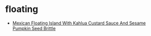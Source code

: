# floating

 * [Mexican Floating Island With Kahlua Custard Sauce And Sesame Pumpkin Seed Brittle](index/m/mexican-floating-island-with-kahlua-custard-sauce-and-sesame-pumpkin-seed-brittle-13159.json)
